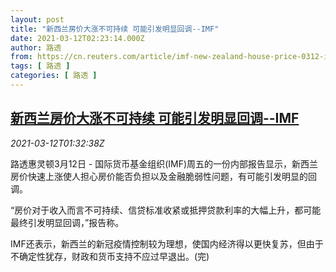 ```yaml
---
layout: post
title: "新西兰房价大涨不可持续 可能引发明显回调--IMF"
date: 2021-03-12T02:23:14.000Z
author: 路透
from: https://cn.reuters.com/article/imf-new-zealand-house-price-0312-idCNKBS2B405F
tags: [ 路透 ]
categories: [ 路透 ]
---
```

<!--1615515794000-->
[新西兰房价大涨不可持续 可能引发明显回调--IMF](https://cn.reuters.com/article/imf-new-zealand-house-price-0312-idCNKBS2B405F)
------

<div>
<div><i>2021-03-12T01:32:38Z</i></div><p>路透惠灵顿3月12日 - 国际货币基金组织(IMF)周五的一份内部报告显示，新西兰房价快速上涨使人担心房价能否负担以及金融脆弱性问题，有可能引发明显的回调。</p><p>“房价对于收入而言不可持续、信贷标准收紧或抵押贷款利率的大幅上升，都可能最终引发明显回调，”报告称。</p><p>IMF还表示，新西兰的新冠疫情控制较为理想，使国内经济得以更快复苏，但由于不确定性犹存，财政和货币支持不应过早退出。(完)</p>
</div>
